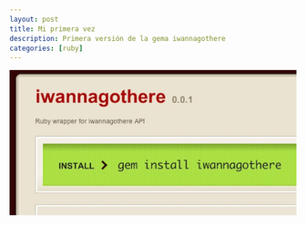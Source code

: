 ```yaml
---
layout: post
title: Mi primera vez
description: Primera versión de la gema iwannagothere
categories: [ruby]
---                
```


![iwannagothere](/images/iwannagothere.jpg)